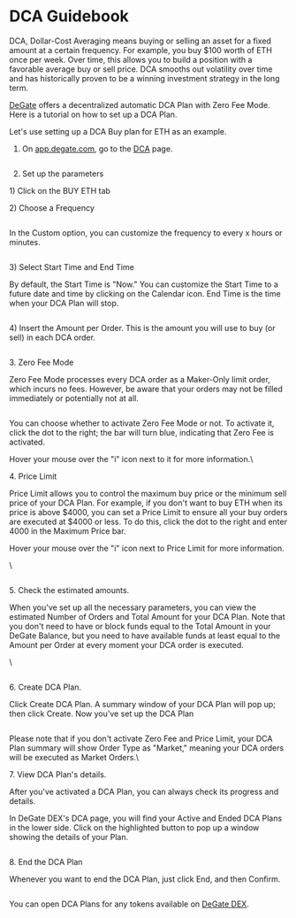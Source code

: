 # DCA Guidebook

DCA, Dollar-Cost Averaging means buying or selling an asset for a fixed amount at a certain frequency. For example, you buy $100 worth of ETH once per week. Over time, this allows you to build a position with a favorable average buy or sell price. DCA smooths out volatility over time and has historically proven to be a winning investment strategy in the long term.

[DeGate](https://degate.com/) offers a decentralized automatic DCA Plan with Zero Fee Mode. Here is a tutorial on how to set up a DCA Plan.

Let's use setting up a DCA Buy plan for ETH as an example.

1. On [app.degate.com](https://app.degate.com/), go to the [DCA](https://app.degate.com/dca/USDC/ETH) page.

<figure><img src="../.gitbook/assets/Screenshot 2024-07-29 at 10.10.59.png" alt=""><figcaption></figcaption></figure>

2. Set up the parameters

1\) Click on the BUY ETH tab

2\) Choose a Frequency

<figure><img src="../.gitbook/assets/Screenshot 2024-07-29 at 10.21.27.png" alt=""><figcaption></figcaption></figure>

In the Custom option, you can customize the frequency to every x hours or minutes.

<figure><img src="../.gitbook/assets/Screenshot 2024-07-29 at 10.24.42.png" alt=""><figcaption></figcaption></figure>



3\) Select Start Time and End Time

By default, the Start Time is "Now." You can customize the Start Time to a future date and time by clicking on the Calendar icon. End Time is the time when your DCA Plan will stop.

<figure><img src="../.gitbook/assets/Screenshot 2024-07-29 at 10.39.32.png" alt=""><figcaption></figcaption></figure>



4\) Insert the Amount per Order. This is the amount you will use to buy (or sell) in each DCA order.

<figure><img src="../.gitbook/assets/Screenshot 2024-07-29 at 10.45.12.png" alt=""><figcaption></figcaption></figure>



3\. Zero Fee Mode

Zero Fee Mode processes every DCA order as a Maker-Only limit order, which incurs no fees. However, be aware that your orders may not be filled immediately or potentially not at all.

<figure><img src="../.gitbook/assets/Screenshot 2024-07-29 at 10.48.02 (2).png" alt=""><figcaption></figcaption></figure>

You can choose whether to activate Zero Fee Mode or not. To activate it, click the dot to the right; the bar will turn blue, indicating that Zero Fee is activated.

Hover your mouse over the "i" icon next to it for more information.\


4\. Price Limit

Price Limit allows you to control the maximum buy price or the minimum sell price of your DCA Plan. For example, if you don't want to buy ETH when its price is above $4000, you can set a Price Limit to ensure all your buy orders are executed at $4000 or less. To do this, click the dot to the right and enter 4000 in the Maximum Price bar.

Hover your mouse over the "i" icon next to Price Limit for more information.

\


<figure><img src="../.gitbook/assets/Screenshot 2024-07-29 at 11.01.54.png" alt=""><figcaption></figcaption></figure>

5\. Check the estimated amounts.

When you've set up all the necessary parameters, you can view the estimated Number of Orders and Total Amount for your DCA Plan. Note that you don't need to have or block funds equal to the Total Amount in your DeGate Balance, but you need to have available funds at least equal to the Amount per Order at every moment your DCA order is executed.

\


<figure><img src="../.gitbook/assets/Screenshot 2024-07-29 at 11.05.44.png" alt=""><figcaption></figcaption></figure>

6\. Create DCA Plan.

Click Create DCA Plan. A summary window of your DCA Plan will pop up; then click Create. Now you've set up the DCA Plan

<figure><img src="../.gitbook/assets/Screenshot 2024-07-29 at 11.17.17.png" alt=""><figcaption></figcaption></figure>

Please note that if you don't activate Zero Fee and Price Limit, your DCA Plan summary will show Order Type as "Market," meaning your DCA orders will be executed as Market Orders.\


7\. View DCA Plan's details.

After you've activated a DCA Plan, you can always check its progress and details.&#x20;

In DeGate DEX's DCA page, you will find your Active and Ended DCA Plans in the lower side. Click on the highlighted button to pop up a window showing the details of your Plan.

<figure><img src="../.gitbook/assets/Screenshot 2024-07-29 at 11.56.34.png" alt=""><figcaption></figcaption></figure>

8\. End the DCA Plan

Whenever you want to end the DCA Plan, just click End, and then Confirm.&#x20;

<figure><img src="../.gitbook/assets/Screenshot 2024-07-29 at 11.58.08.png" alt=""><figcaption></figcaption></figure>

You can open DCA Plans for any tokens available on [DeGate DEX](https://app.degate.com/).&#x20;
